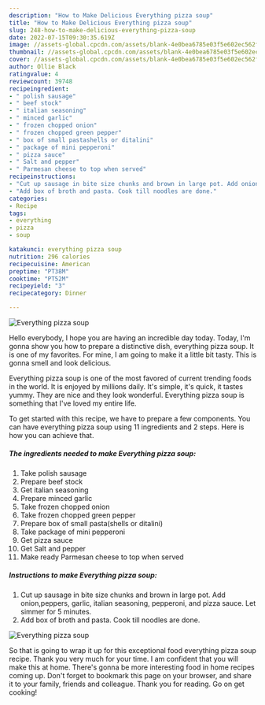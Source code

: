 ```yaml
---
description: "How to Make Delicious Everything pizza soup"
title: "How to Make Delicious Everything pizza soup"
slug: 248-how-to-make-delicious-everything-pizza-soup
date: 2022-07-15T09:30:35.619Z
image: //assets-global.cpcdn.com/assets/blank-4e0bea6785e03f5e602ec562f230caae08da540cada707380b4fe1bbebba43da.png
thumbnail: //assets-global.cpcdn.com/assets/blank-4e0bea6785e03f5e602ec562f230caae08da540cada707380b4fe1bbebba43da.png
cover: //assets-global.cpcdn.com/assets/blank-4e0bea6785e03f5e602ec562f230caae08da540cada707380b4fe1bbebba43da.png
author: Ollie Black
ratingvalue: 4
reviewcount: 39748
recipeingredient:
- " polish sausage"
- " beef stock"
- " italian seasoning"
- " minced garlic"
- " frozen chopped onion"
- " frozen chopped green pepper"
- " box of small pastashells or ditalini"
- " package of mini pepperoni"
- " pizza sauce"
- " Salt and pepper"
- " Parmesan cheese to top when served"
recipeinstructions:
- "Cut up sausage in bite size chunks and brown in large pot. Add onion,peppers, garlic, italian seasoning, pepperoni, and pizza sauce. Let simmer for 5 minutes."
- "Add box of broth and pasta. Cook till noodles are done."
categories:
- Recipe
tags:
- everything
- pizza
- soup

katakunci: everything pizza soup 
nutrition: 296 calories
recipecuisine: American
preptime: "PT38M"
cooktime: "PT52M"
recipeyield: "3"
recipecategory: Dinner

---
```



![Everything pizza soup](//assets-global.cpcdn.com/assets/blank-4e0bea6785e03f5e602ec562f230caae08da540cada707380b4fe1bbebba43da.png)

Hello everybody, I hope you are having an incredible day today. Today, I'm gonna show you how to prepare a distinctive dish, everything pizza soup. It is one of my favorites. For mine, I am going to make it a little bit tasty. This is gonna smell and look delicious.

Everything pizza soup is one of the most favored of current trending foods in the world. It is enjoyed by millions daily. It's simple, it's quick, it tastes yummy. They are nice and they look wonderful. Everything pizza soup is something that I've loved my entire life.




To get started with this recipe, we have to prepare a few components. You can have everything pizza soup using 11 ingredients and 2 steps. Here is how you can achieve that.

<!--inarticleads1-->

##### The ingredients needed to make Everything pizza soup:

1. Take  polish sausage
1. Prepare  beef stock
1. Get  italian seasoning
1. Prepare  minced garlic
1. Take  frozen chopped onion
1. Take  frozen chopped green pepper
1. Prepare  box of small pasta(shells or ditalini)
1. Take  package of mini pepperoni
1. Get  pizza sauce
1. Get  Salt and pepper
1. Make ready  Parmesan cheese to top when served




<!--inarticleads2-->

##### Instructions to make Everything pizza soup:

1. Cut up sausage in bite size chunks and brown in large pot. Add onion,peppers, garlic, italian seasoning, pepperoni, and pizza sauce. Let simmer for 5 minutes.
1. Add box of broth and pasta. Cook till noodles are done.
<img src="https://img-global.cpcdn.com/steps/8f22adcc04016b63/160x128cq70/everything-pizza-soup-recipe-step-2-photo.jpg" alt="Everything pizza soup">



So that is going to wrap it up for this exceptional food everything pizza soup recipe. Thank you very much for your time. I am confident that you will make this at home. There's gonna be more interesting food in home recipes coming up. Don't forget to bookmark this page on your browser, and share it to your family, friends and colleague. Thank you for reading. Go on get cooking!
